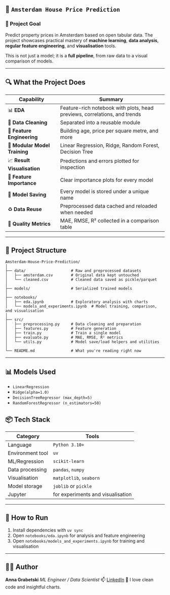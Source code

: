 ## 📂 `Amsterdam House Price Prediction`

### 🧠 Project Goal

Predict property prices in Amsterdam based on open tabular data.
The project showcases practical mastery of **machine learning**, **data analysis**, **regular feature engineering**, and **visualisation** tools.

This is not just a model; it is a **full pipeline**, from raw data to a visual comparison of models.

---

## 🔍 What the Project Does

| Capability                          | Summary                                                                  |
| ----------------------------------- | ------------------------------------------------------------------------ |
| 📊 **EDA**                          | Feature-rich notebook with plots, head previews, correlations, and trends |
| 🧼 **Data Cleaning**                | Separated into a reusable module                                          |
| 🧪 **Feature Engineering**          | Building age, price per square metre, and more                            |
| 🔧 **Modular Model Training**       | Linear Regression, Ridge, Random Forest, Decision Tree                    |
| 📈 **Result Visualisation**         | Predictions and errors plotted for inspection                             |
| 🌲 **Feature Importance**           | Clear importance plots for every model                                    |
| 💾 **Model Saving**                 | Every model is stored under a unique name                                 |
| ♻ **Data Reuse**                    | Preprocessed data cached and reloaded when needed                         |
| 🧠 **Quality Metrics**              | MAE, RMSE, R² collected in a comparison table                             |

---

## 📁 Project Structure

```
Amsterdam-House-Price-Prediction/
│
├── data/                    # Raw and preprocessed datasets
│   ├── amsterdam.csv        # Original data kept untouched
│   └── cleaned.csv          # Cleaned data saved as pickle/parquet
│
├── models/                  # Serialized trained models
│
├── notebooks/
│   ├── eda.ipynb            # Exploratory analysis with charts
│   └── models_and_experiments.ipynb  # Model training, comparison, and visualisation
│
├── src/
│   ├── preprocessing.py     # Data cleaning and preparation
│   ├── features.py          # Feature generation
│   ├── train.py             # Train a single model
│   ├── evaluate.py          # MAE, RMSE, R² metrics
│   └── utils.py             # Model save/load helpers and utilities
│
└── README.md                # What you're reading right now
```

---

## 📊 Models Used

* `LinearRegression`
* `Ridge(alpha=1.0)`
* `DecisionTreeRegressor (max_depth=5)`
* `RandomForestRegressor (n_estimators=50)`

## 📦 Tech Stack

| Category          | Tools                           |
| ----------------- | ------------------------------- |
| Language          | `Python 3.10+`
| Environment tool  | `uv`
| ML/Regression     | `scikit-learn`
| Data processing   | `pandas`, `numpy`
| Visualisation     | `matplotlib`, `seaborn`
| Model storage     | `joblib` or `pickle`
| Jupyter           | for experiments and visualisation |

---

## 🚀 How to Run

1. Install dependencies with `uv sync`
2. Open `notebooks/eda.ipynb` for analysis and feature engineering
3. Open `notebooks/models_and_experiments.ipynb` for training and visualisation

---

## 🧑‍💻 Author

**Anna Grabetski**
*ML Engineer / Data Scientist*
📫 [LinkedIn](linkedin.com/in/anngrabetski/)
🐍 I love clean code and insightful charts.
